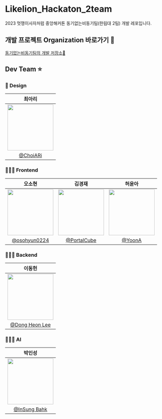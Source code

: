 # Likelion_Hackaton_2team
2023 멋쟁이사자처럼 중앙해커톤 동기없는비동기팀(한림대 2팀) 개발 레포입니다.

## 개발 프로젝트 Organization 바로가기 🙈
[동기없는비동기팀의 개발 저장소🧾](https://github.com/Likelion-MainHackaton-2team)

## Dev Team ⭐

### 🎨 Design 
|   최아리      |
|:---------------------------------------------------:|
| <img width="150px" src="https://avatars.githubusercontent.com/u/117716667?v=4" /> |
| [@ChoiARi](https://github.com/Akdbkahdkaka)   |

### 🧑🏻‍💻 Frontend 
|   오소현 |   김경재                                                                        |   허윤아                                                                          |
|:---------------------------------------------------------------------------------:|:---------------------------------------------------------------------------------:|:---------------------------------------------------------------------------------:|
| <img width="150px" src="https://avatars.githubusercontent.com/u/53892427?v=4" />| <img width="150px" src="https://avatars.githubusercontent.com/u/35104213?v=4" />| <img width="150px" src="https://avatars.githubusercontent.com/u/101046600?v=4" />|
|  [@osohyun0224](https://github.com/osohyun0224)    |  [@PortalCube](https://github.com/PortalCube)    | [@YoonA](https://github.com/yoona1110)   |

### 🧑🏻‍💻 Backend 
|   이동헌     |
|:---------------------------------------------------:|
| <img width="150px" src="https://avatars.githubusercontent.com/u/80760160?v=4" /> |
| [@Dong Heon Lee](https://github.com/Sirius506775)   |

### 🧑🏻‍💻 AI 
|   박인성    |
|:---------------------------------------------------:|
| <img width="150px" src="https://avatars.githubusercontent.com/u/17959335?v=4" /> |
| [@InSung Bahk](https://github.com/insung3511)   |